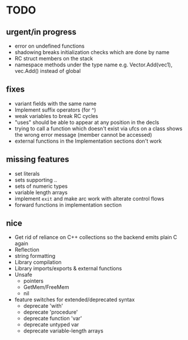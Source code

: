 # TODO

## urgent/in progress
* error on undefined functions
* shadowing breaks initialization checks which are done by name
* RC struct members on the stack
* namespace methods under the type name e.g. Vector.Add(vec1), vec.Add() instead of global

## fixes
* variant fields with the same name
* Implement suffix operators (for ^)
* weak variables to break RC cycles
* "uses" should be able to appear at any position in the decls
* trying to call a function which doesn't exist via ufcs on a class
    shows the wrong error message (member cannot be accessed)
* external functions in the Implementation sections don't work

## missing features
* set literals
* sets supporting ..
* sets of numeric types
* variable length arrays
* implement `exit` and make arc work with alterate control flows
* forward functions in implementation section

## nice
* Get rid of reliance on C++ collections so the backend emits plain C again
* Reflection
* string formatting
* Library compilation
* Library imports/exports & external functions
* Unsafe
    * pointers
    * GetMem/FreeMem
    * nil
* feature switches for extended/deprecated syntax
    * deprecate 'with'
    * deprecate 'procedure'
    * deprecate function 'var'
    * deprecate untyped var
    * deprecate variable-length arrays